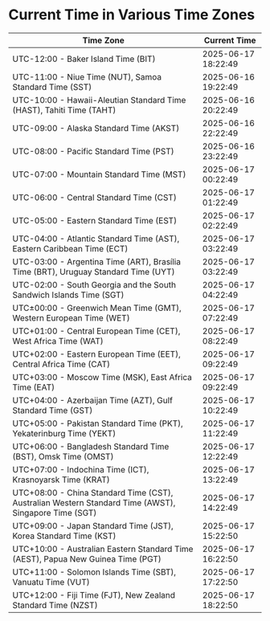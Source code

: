 # Current Time in Various Time Zones

| Time Zone | Current Time |
|-----------|--------------|
| UTC-12:00 - Baker Island Time (BIT) | 2025-06-17 18:22:49 |
| UTC-11:00 - Niue Time (NUT), Samoa Standard Time (SST) | 2025-06-16 19:22:49 |
| UTC-10:00 - Hawaii-Aleutian Standard Time (HAST), Tahiti Time (TAHT) | 2025-06-16 20:22:49 |
| UTC-09:00 - Alaska Standard Time (AKST) | 2025-06-16 22:22:49 |
| UTC-08:00 - Pacific Standard Time (PST) | 2025-06-16 23:22:49 |
| UTC-07:00 - Mountain Standard Time (MST) | 2025-06-17 00:22:49 |
| UTC-06:00 - Central Standard Time (CST) | 2025-06-17 01:22:49 |
| UTC-05:00 - Eastern Standard Time (EST) | 2025-06-17 02:22:49 |
| UTC-04:00 - Atlantic Standard Time (AST), Eastern Caribbean Time (ECT) | 2025-06-17 03:22:49 |
| UTC-03:00 - Argentina Time (ART), Brasília Time (BRT), Uruguay Standard Time (UYT) | 2025-06-17 03:22:49 |
| UTC-02:00 - South Georgia and the South Sandwich Islands Time (SGT) | 2025-06-17 04:22:49 |
| UTC±00:00 - Greenwich Mean Time (GMT), Western European Time (WET) | 2025-06-17 07:22:49 |
| UTC+01:00 - Central European Time (CET), West Africa Time (WAT) | 2025-06-17 08:22:49 |
| UTC+02:00 - Eastern European Time (EET), Central Africa Time (CAT) | 2025-06-17 09:22:49 |
| UTC+03:00 - Moscow Time (MSK), East Africa Time (EAT) | 2025-06-17 09:22:49 |
| UTC+04:00 - Azerbaijan Time (AZT), Gulf Standard Time (GST) | 2025-06-17 10:22:49 |
| UTC+05:00 - Pakistan Standard Time (PKT), Yekaterinburg Time (YEKT) | 2025-06-17 11:22:49 |
| UTC+06:00 - Bangladesh Standard Time (BST), Omsk Time (OMST) | 2025-06-17 12:22:49 |
| UTC+07:00 - Indochina Time (ICT), Krasnoyarsk Time (KRAT) | 2025-06-17 13:22:49 |
| UTC+08:00 - China Standard Time (CST), Australian Western Standard Time (AWST), Singapore Time (SGT) | 2025-06-17 14:22:49 |
| UTC+09:00 - Japan Standard Time (JST), Korea Standard Time (KST) | 2025-06-17 15:22:50 |
| UTC+10:00 - Australian Eastern Standard Time (AEST), Papua New Guinea Time (PGT) | 2025-06-17 16:22:50 |
| UTC+11:00 - Solomon Islands Time (SBT), Vanuatu Time (VUT) | 2025-06-17 17:22:50 |
| UTC+12:00 - Fiji Time (FJT), New Zealand Standard Time (NZST) | 2025-06-17 18:22:50 |
